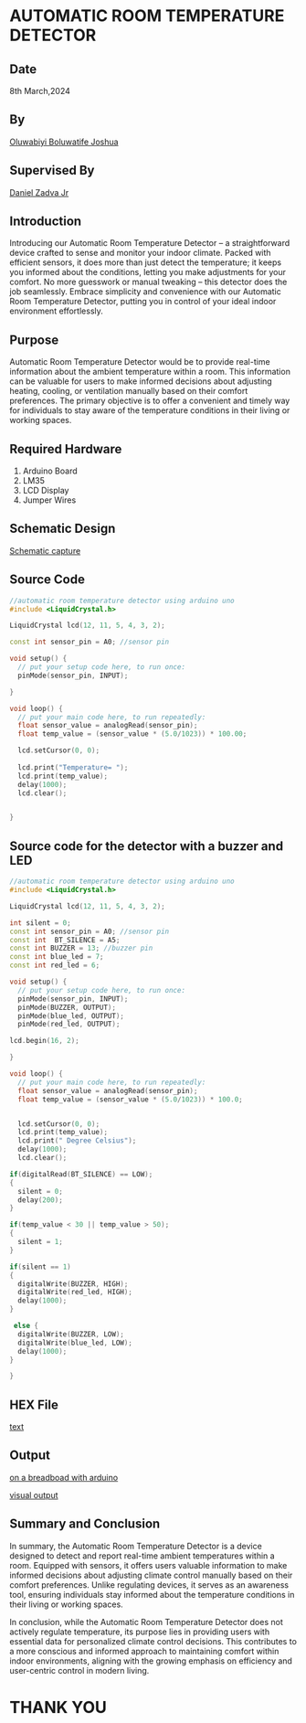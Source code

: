# AUTOMATIC ROOM TEMPERATURE DETECTOR
## Date
8th March,2024
## By
[Oluwabiyi Boluwatife Joshua](https://github.com/BoluBiyi03)
## Supervised By
[Daniel Zadva Jr](https://github.com/zadvajr)
## Introduction 
Introducing our Automatic Room Temperature Detector – a straightforward device crafted to sense and monitor your indoor climate. Packed with efficient sensors, it does more than just detect the temperature; it keeps you informed about the conditions, letting you make adjustments for your comfort. No more guesswork or manual tweaking – this detector does the job seamlessly. Embrace simplicity and convenience with our Automatic Room Temperature Detector, putting you in control of your ideal indoor environment effortlessly.
## Purpose 
Automatic Room Temperature Detector would be to provide real-time information about the ambient temperature within a room. This information can be valuable for users to make informed decisions about adjusting heating, cooling, or ventilation manually based on their comfort preferences. The primary objective is to offer a convenient and timely way for individuals to stay aware of the temperature conditions in their 
living or working spaces.
## Required Hardware 
1) Arduino Board
2) LM35
3) LCD Display
4) Jumper Wires
## Schematic Design 
[Schematic capture](https://drive.google.com/file/d/1UyTEMHNMLFzWqgTHpVoadyMwwe1sk8zn/view?usp=sharing)
## Source Code 
``` cpp
//automatic room temperature detector using arduino uno
#include <LiquidCrystal.h>

LiquidCrystal lcd(12, 11, 5, 4, 3, 2);

const int sensor_pin = A0; //sensor pin

void setup() {
  // put your setup code here, to run once:
  pinMode(sensor_pin, INPUT);

}

void loop() {
  // put your main code here, to run repeatedly:
  float sensor_value = analogRead(sensor_pin);
  float temp_value = (sensor_value * (5.0/1023)) * 100.00;

  lcd.setCursor(0, 0);
  
  lcd.print("Temperature= ");
  lcd.print(temp_value);
  delay(1000);
  lcd.clear();


}
```
## Source code for the detector with a buzzer and LED 
``` cpp
//automatic room temperature detector using arduino uno
#include <LiquidCrystal.h>

LiquidCrystal lcd(12, 11, 5, 4, 3, 2);

int silent = 0;
const int sensor_pin = A0; //sensor pin
const int  BT_SILENCE = A5;
const int BUZZER = 13; //buzzer pin
const int blue_led = 7;
const int red_led = 6;

void setup() {
  // put your setup code here, to run once:
  pinMode(sensor_pin, INPUT);
  pinMode(BUZZER, OUTPUT);
  pinMode(blue_led, OUTPUT);
  pinMode(red_led, OUTPUT);

lcd.begin(16, 2);

}

void loop() {
  // put your main code here, to run repeatedly:
  float sensor_value = analogRead(sensor_pin);
  float temp_value = (sensor_value * (5.0/1023)) * 100.0;


  lcd.setCursor(0, 0); 
  lcd.print(temp_value);
  lcd.print(" Degree Celsius");
  delay(1000);
  lcd.clear();

if(digitalRead(BT_SILENCE) == LOW);
{
  silent = 0;
  delay(200);
}

if(temp_value < 30 || temp_value > 50);
{
  silent = 1;
}

if(silent == 1)
{
  digitalWrite(BUZZER, HIGH);
  digitalWrite(red_led, HIGH);
  delay(1000);
}

 else {
  digitalWrite(BUZZER, LOW);
  digitalWrite(blue_led, LOW);
  delay(1000);
}

}
```
## HEX File 
[text]([text](temp_detector_sketch/temp_detector_sketch.ino.hex))
## Output 
[on a breadboad with arduino]()

[visual output]()
## Summary and Conclusion
In summary, the Automatic Room Temperature Detector is a device designed to detect and report real-time ambient temperatures within a room. Equipped with sensors, it offers users valuable information to make informed decisions about adjusting climate control manually based on their comfort preferences. Unlike regulating devices, it serves as an awareness tool, ensuring individuals stay informed about the temperature conditions in their living or working spaces.

In conclusion, while the Automatic Room Temperature Detector does not actively regulate temperature, its purpose lies in providing users with essential data for personalized climate control decisions. This contributes to a more conscious and informed approach to maintaining comfort within indoor environments, aligning with the growing emphasis on efficiency and user-centric control in modern living.

# THANK YOU

